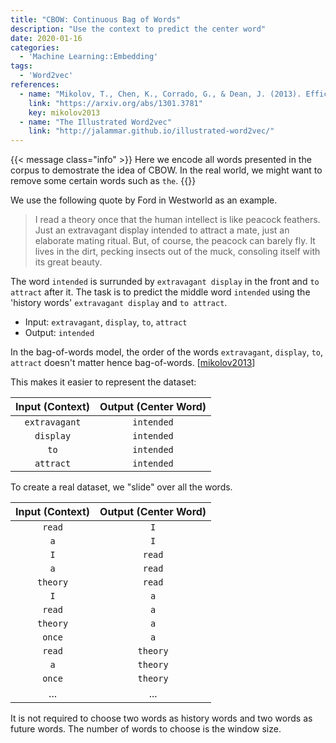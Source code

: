 ```yaml
---
title: "CBOW: Continuous Bag of Words"
description: "Use the context to predict the center word"
date: 2020-01-16
categories:
  - 'Machine Learning::Embedding'
tags:
  - 'Word2vec'
references:
  - name: "Mikolov, T., Chen, K., Corrado, G., & Dean, J. (2013). Efficient estimation of word representations in vector space. arXiv:1301.3781"
    link: "https://arxiv.org/abs/1301.3781"
    key: mikolov2013
  - name: "The Illustrated Word2vec"
    link: "http://jalammar.github.io/illustrated-word2vec/"
---
```


{{< message class="info" >}}
Here we encode all words presented in the corpus to demostrate the idea of CBOW. In the real world, we might want to remove some certain words such as `the`.
{{</message>}}

We use the following quote by Ford in Westworld as an example.

> I read a theory once that the human intellect is like peacock feathers. Just an extravagant display intended to attract a mate, just an elaborate mating ritual. But, of course, the peacock can barely fly. It lives in the dirt, pecking insects out of the muck, consoling itself with its great beauty.

The word `intended` is surrunded by `extravagant display` in the front and `to attract` after it. The task is to predict the middle word `intended` using the 'history words' `extravagant display` and `to attract`.

- Input: `extravagant`, `display`, `to`, `attract`
- Output: `intended`

In the bag-of-words model, the order of the words `extravagant`, `display`, `to`, `attract` doesn't matter hence bag-of-words. [[mikolov2013](#mikolov2013)]

This makes it easier to represent the dataset:

| Input (Context) | Output (Center Word) |
|:----:|:-----:|
| `extravagant` | `intended` |
| `display` | `intended` |
| `to` | `intended` |
| `attract` | `intended` |

To create a real dataset, we "slide" over all the words.

| Input (Context) | Output (Center Word) |
|:----:|:-----:|
| `read` | `I` |
| `a` | `I` |
| `I` | `read` |
| `a` | `read` |
| `theory` | `read` |
| `I` | `a` |
| `read` | `a` |
| `theory` | `a` |
| `once` | `a` |
| `read` | `theory` |
| `a` | `theory` |
| `once` | `theory` |
| ... | ... |


It is not required to choose two words as history words and two words as future words. The number of words to choose is the window size.


